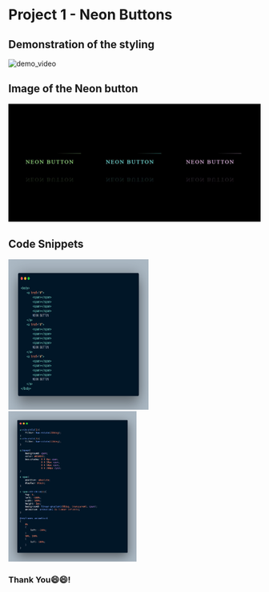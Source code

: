 # Project 1 - Neon Buttons

## Demonstration of the styling

![demo_video](https://user-images.githubusercontent.com/62845847/103192250-0a803700-48fe-11eb-81fd-7f19c19c7d09.gif)

## Image of the Neon button

<img src = "gif%20and%20ss/demo_ss.JPG" width = "600"/>

## Code Snippets

<img src = "gif%20and%20ss/carbon(42).png" height = "300" width = "280"/> &nbsp; &nbsp; <img src = "gif%20and%20ss/carbon(43).png" height = "300"/>

### Thank You😄😄!
